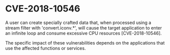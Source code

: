 # CVE-2018-10546
A user can create specially crafted data that, when processed using a stream filter with 'convert.iconv.*', will cause the target application to enter an infinite loop and consume excessive CPU resources [CVE-2018-10546].

The specific impact of these vulnerabilities depends on the applications that use the affected functions or services.
